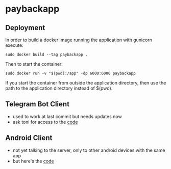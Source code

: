 # paybackapp

## Deployment

In order to build a docker image running the application with gunicorn execute:

    sudo docker build --tag paybackapp .

Then to start the container:

    sudo docker run -v "$(pwd):/app" -dp 6000:6000 paybackapp

If you start the container from outside the application directory, then use the path to the application directory instead of $(pwd).


## Telegram Bot Client
* used to work at last commit but needs updates now
* ask toni for access to the [code](https://github.com/gh-toni/payapp-bot)

## Android Client
* not yet talking to the server, only to other android devices with the same app
* but here's the [code](https://github.com/fstreun/Payapp)
